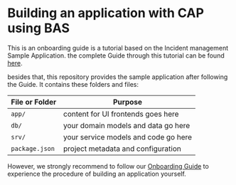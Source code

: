 # Building an application with CAP using BAS

This is an onboarding guide is a tutorial based on the Incident management Sample Application.
the complete Guide through this tutorial can be found [here](./docs/Main.md).

besides that, this repository provides the sample application after following the Guide. It contains these folders and files:

File or Folder | Purpose
---------|----------
`app/` | content for UI frontends goes here
`db/` | your domain models and data go here
`srv/` | your service models and code go here
`package.json` | project metadata and configuration

However, we strongly recommend to follow our [Onboarding Guide](./docs/Main.md) to experience the procedure of building an application yourself.
